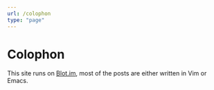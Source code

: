 ```yaml
---
url: /colophon
type: "page"
---
```


# Colophon

This site runs on [Blot.im](https://blot.im), most of the posts are either written in Vim or Emacs.
